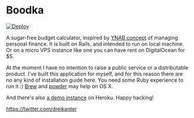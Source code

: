 # Boodka

[![Deploy](https://www.herokucdn.com/deploy/button.png)](https://heroku.com/deploy)

A sugar-free budget calculator, inspired by [YNAB concept](http://www.youneedabudget.com/method) of managing personal finance. It is built on Rails, and intended to run on local machine. Or on a micro VPS instance like one you can have rent on DigitalOcean for $5.

At the moment I have no intention to raise a public service or a distributable product. I've built this application for myself, and for this reason there are no any kind of installation guide here. You need some Ruby experience to run it :) [Brew](http://brew.sh) and [powder](https://github.com/Rodreegez/powder) may help on OS X.

And there's also [a demo instance](http://boodka-demo.herokuapp.com) on Heroku. Happy hacking!

https://twitter.com/dreikanter

